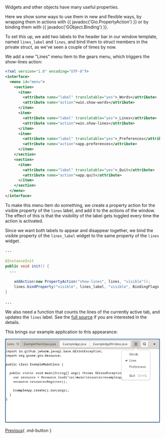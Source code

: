 Widgets and other objects have many useful properties.

Here we show some ways to use them in new and flexible ways, by wrapping them in actions with {{ javadoc('Gio.PropertyAction') }} or by binding them with {{ javadoc('GObject.Binding') }}.

To set this up, we add two labels to the header bar in our window template, named `lines_label` and `lines`, and bind them to struct members in the private struct, as we've seen a couple of times by now.

We add a new "Lines" menu item to the gears menu, which triggers the show-lines action:

```xml
<?xml version="1.0" encoding="UTF-8"?>
<interface>
  <menu id="menu">
    <section>
      <item>
        <attribute name="label" translatable="yes">_Words</attribute>
        <attribute name="action">win.show-words</attribute>
      </item>
      <item>
        <attribute name="label" translatable="yes">_Lines</attribute>
        <attribute name="action">win.show-lines</attribute>
      </item>
      <item>
        <attribute name="label" translatable="yes">_Preferences</attribute>
        <attribute name="action">app.preferences</attribute>
      </item>
    </section>
    <section>
      <item>
        <attribute name="label" translatable="yes">_Quit</attribute>
        <attribute name="action">app.quit</attribute>
      </item>
    </section>
  </menu>
</interface>
```

To make this menu item do something, we create a property action for the visible property of the `lines` label, and add it to the actions of the window. The effect of this is that the visibility of the label gets toggled every time the action is activated.

Since we want both labels to appear and disappear together, we bind the visible property of the `lines_label` widget to the same property of the `lines` widget.

```java
...

@InstanceInit
public void init() {
  ...

    addAction(new PropertyAction("show-lines", lines, "visible"));
    lines.bindProperty("visible", lines_label, "visible", BindingFlags.DEFAULT);
}

...
```

We also need a function that counts the lines of the currently active tab, and updates the `lines` label. See the [full source](https://github.com/jwharm/java-gi-examples/tree/main/GettingStarted/example-5-part9)
 if you are interested in the details.

This brings our example application to this appearance:

![Full application](img/getting-started-app9.png)

[Previous](getting_started_12.md){ .md-button }
